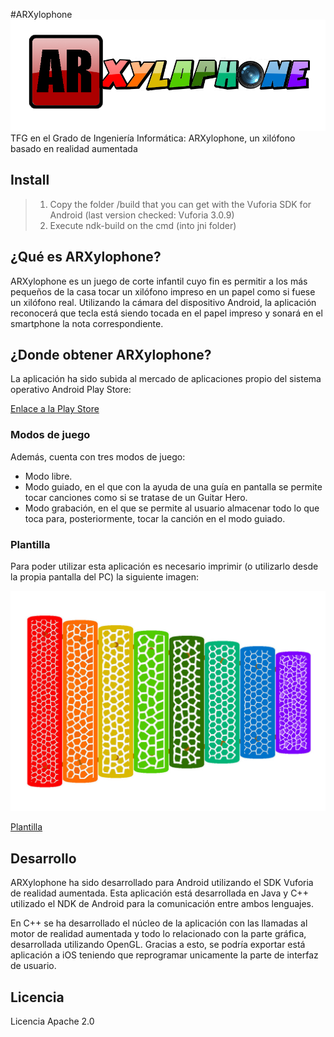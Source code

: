 #ARXylophone
![](/media/titulo.png)
TFG en el Grado de Ingeniería Informática: ARXylophone, un xilófono basado en realidad aumentada

## Install

> 1. Copy the folder /build that you can get with the Vuforia SDK for Android (last version checked: Vuforia 3.0.9)
> 2. Execute ndk-build on the cmd (into jni folder)

## ¿Qué es ARXylophone?

ARXylophone es un juego de corte infantil cuyo fin es permitir a los más pequeños de la casa tocar un xilófono impreso en un papel como si fuese un xilófono real. Utilizando la cámara del dispositivo Android, la aplicación reconocerá que tecla está siendo tocada en el papel impreso y sonará en el smartphone la nota correspondiente.

## ¿Donde obtener ARXylophone?

La aplicación ha sido subida al mercado de aplicaciones propio del sistema
operativo Android Play Store:

[Enlace a la Play Store](https://play.google.com/store/apps/details?id=com.CojiSoft.ARXylophone)

### Modos de juego

Además, cuenta con tres modos de juego:
- Modo libre.
- Modo guiado, en el que con la ayuda de una guía en pantalla se permite tocar canciones como si se tratase de un Guitar Hero.
- Modo grabación, en el que se permite al usuario almacenar todo lo que toca para, posteriormente, tocar la canción en el modo guiado.

### Plantilla

Para poder utilizar esta aplicación es necesario imprimir (o utilizarlo desde la propia pantalla del PC) la siguiente imagen:

![](/media/plantilla.jpeg)

[Plantilla](http://imgur.com/mOPQP3M)

## Desarrollo

ARXylophone ha sido desarrollado para Android utilizando el SDK Vuforia de realidad aumentada. Esta aplicación está desarrollada en Java y C++ utilizado el NDK de Android para la comunicación entre ambos lenguajes. 

En C++ se ha desarrollado el núcleo de la aplicación con las llamadas al motor de realidad aumentada y todo lo relacionado con la parte gráfica, desarrollada utilizando OpenGL. Gracias a esto, se podría exportar está aplicación a iOS teniendo que reprogramar unicamente la parte de interfaz de usuario.

## Licencia

Licencia Apache 2.0
